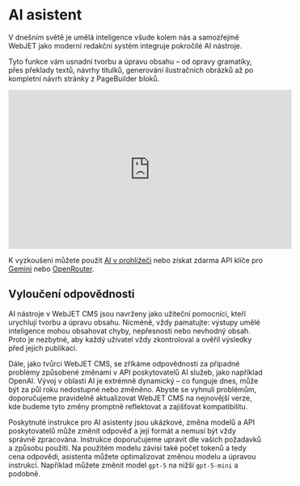 # AI asistent

V dnešním světě je umělá inteligence všude kolem nás a samozřejmě WebJET jako moderní redakční systém integruje pokročilé AI nástroje.

Tyto funkce vám usnadní tvorbu a úpravu obsahu – od opravy gramatiky, přes překlady textů, návrhy titulků, generování ilustračních obrázků až po kompletní návrh stránky z PageBuilder bloků.

<div class="video-container">
  <iframe width="560" height="315" src="https://www.youtube.com/embed/LhXo7zx7bEc" title="YouTube video player" frameborder="0" allow="accelerometer; autoplay; clipboard-write; encrypted-media; gyroscope; picture-in-picture" allowfullscreen></iframe>
</div>

K vyzkoušení můžete použít [AI v prohlížeči](settings/README.md#prohlížeč) nebo získat zdarma API klíče pro [Gemini](settings/README.md#gemini) nebo [OpenRouter](settings/README.md#openrouter).

## Vyloučení odpovědnosti

AI nástroje v WebJET CMS jsou navrženy jako užiteční pomocníci, kteří urychlují tvorbu a úpravu obsahu. Nicméně, vždy pamatujte: výstupy umělé inteligence mohou obsahovat chyby, nepřesnosti nebo nevhodný obsah. Proto je nezbytné, aby každý uživatel vždy zkontroloval a ověřil výsledky před jejich publikací.

Dále, jako tvůrci WebJET CMS, se zříkáme odpovědnosti za případné problémy způsobené změnami v API poskytovatelů AI služeb, jako například OpenAI. Vývoj v oblasti AI je extrémně dynamický – co funguje dnes, může být za půl roku nedostupné nebo změněno. Abyste se vyhnuli problémům, doporučujeme pravidelně aktualizovat WebJET CMS na nejnovější verze, kde budeme tyto změny promptně reflektovat a zajišťovat kompatibilitu.

Poskytnuté instrukce pro AI asistenty jsou ukázkové, změna modelů a API poskytovatelů může změnit odpověď a její formát a nemusí být vždy správně zpracována. Instrukce doporučujeme upravit dle vašich požadavků a způsobu použití. Na použitém modelu závisí také počet tokenů a tedy cena odpovědi, asistenta můžete optimalizovat změnou modelu a úpravou instrukcí. Například můžete změnit model `gpt-5` na nižší `gpt-5-mini` a podobně.
